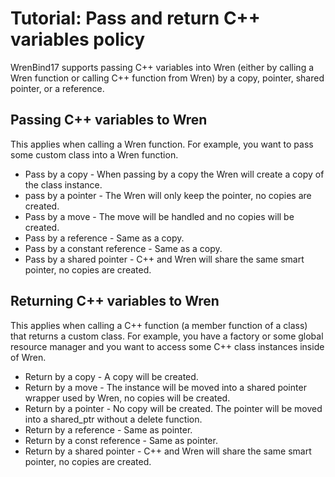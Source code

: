 # Tutorial: Pass and return C++ variables policy

WrenBind17 supports passing C++ variables into Wren (either by calling a Wren function or calling C++ function from Wren) by a copy, pointer, shared pointer, or a reference.

## Passing C++ variables to Wren

This applies when calling a Wren function. For example, you want to pass some custom class into a Wren function.

* Pass by a copy - When passing by a copy the Wren will create a copy of the class instance.
* pass by a pointer - The Wren will only keep the pointer, no copies are created.
* Pass by a move - The move will be handled and no copies will be created.
* Pass by a reference - Same as a copy.
* Pass by a constant reference - Same as a copy.
* Pass by a shared pointer - C++ and Wren will share the same smart pointer, no copies are created.

## Returning C++ variables to Wren

This applies when calling a C++ function (a member function of a class) that returns a custom class. For example, you have a factory or some global resource manager and you want to access some C++ class instances inside of Wren.

* Return by a copy - A copy will be created.
* Return by a move - The instance will be moved into a shared pointer wrapper used by Wren, no copies will be created.
* Return by a pointer - No copy will be created. The pointer will be moved into a shared_ptr without a delete function.
* Return by a reference - Same as pointer.
* Return by a const reference - Same as pointer.
* Return by a shared pointer - C++ and Wren will share the same smart pointer, no copies are created.
